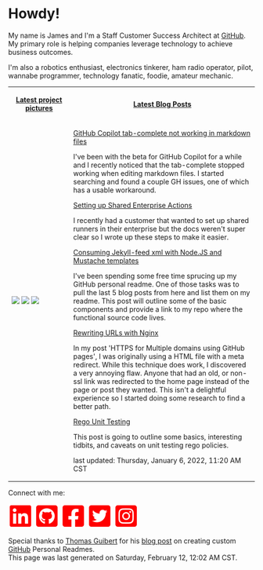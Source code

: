 # Howdy!

<p>My name is James and I'm a Staff Customer Success Architect at <a href="https://github.com">GitHub</a>. My primary role is helping companies leverage technology to achieve business outcomes.</p>
<p>I'm also a robotics enthusiast, electronics tinkerer, ham radio operator, pilot, wannabe programmer, technology fanatic, foodie, amateur mechanic.</p>

<table>
    <tr>
        <th width="25%">
            <p><a href="https://www.instagram.com/jamesmassardo/">Latest project pictures</a></p>
        </th>
        <th>
            <p><a href="https://dxrf.com/blog/">Latest Blog Posts</a></p>
        </th>
    </tr>
    <tr>
        <td>
            <p><img width="200" src="https:&#x2F;&#x2F;cdn1.picuki.com&#x2F;hosted-by-instagram&#x2F;q&#x3D;0exhNuNYnjBGZDHIdN5WmL9I2PwkAQ9OKfhSQ7e71yJjMBhsLH6QvJA0mpCj4yRwKwVlASuRY3w45JUrWUIFCFdlb0XBSLyIUj5Q6q2GVeum02R5t5FllPcyKXUAZ3Gt9cslV2DOBHZNT6tFW%7C%7Cyip+Ie+fnqb1kNojKWM7JEn2EK5JX9CPMgnMIf7OyNkEy61IoyGzVer2IvN10ppc%7C%7Cbp3QMVfHmYJw59O9xSLZCjMUG7+GglSCsV1IkeFF9FiTC69uS2dENhhznfDZl8FDxEaozNnNT12yaj1sVvNkqjcOnMIAw+Nw+tfD6S0Qmfk1K4Rdtksnq2neLZ2j0jxNt4lSL9ozpJ8owqpjIFaWLceGwyymNQPzZF6NITywLWdb7UHHqbeesBMZDmtxgLb5B0gPjolaeVZPXhFVOCjZ1kD2PUcVyRfvFlw&#x3D;&#x3D;" /> <img width="200" src="https:&#x2F;&#x2F;cdn1.picuki.com&#x2F;hosted-by-instagram&#x2F;q&#x3D;0exhNuNYnjBGZDHIdN5WmL9I2PwkAQ9OKftSQ7e71yJjMBhsLH6QvJA0mpCj4yRwKwVlASuRY3w45JUrWUIFCFdlf0PbSfyOSD9L7KqYU+aj1zNnm5FhnL88KXQYZnGp98ctVAnDa3pORq1CXv6sr+wf%7C%7Cv%7C%7Csaz8DyW2MbvQVlwlcsvysTP98xII046WVgUar7Y00Mm8YvzlvIkcp7NvYqT4EEvr1JohLq6JIRbYY15ZUu6nRlSaHHmUpJjpVAxaekaPOqNwupBulLCY7z1bhQq02cm08h1HrmhETk60PqcOhN48wjrNs96%7C%7CfETZXYE1f%7C%7Cx1ip4zvhSfGeWW57xdL6lXE4OSlda0BgaDKdf6RZvz96HSXZZzcP799dFtJD%7C%7CmLBQ2MBafgVZ4fqYVMI+tH0wPi8gC7LOM&#x3D;" /> <img width="200" src="https:&#x2F;&#x2F;cdn1.picuki.com&#x2F;hosted-by-instagram&#x2F;q&#x3D;0exhNuNYnjBGZDHIdN5WmL9I2PwkAQ9OKfhSQ7e71yJjMBhsLH6QvJA0mpCj4yRwKwVlASuRY3w45JUrWUIFCFdlf0PbSfyOSD9L7KuRXOyj1TFum5Nklro3JXQaY3Ko%7C%7C8okUQnCY3ZPTKhFXfmnrekQ+vPpZTAEyW2MbvQVlwlcsvysTP98xII046WVgUar7Y00Mm8YvzpvIkcp7NvYqT4EEvr1JohLq6JIRbYY15ZVvqnRlSaHHmUpJkwsGRLOr4mZx90upBulQCM6rnLhQq02cm08h1HrmhETk60PqcOhN48wjrNs96%7C%7CfETZXYE1f%7C%7Cx5qtqebliHORHWBiVV5lDf5muDjUbMFrsajK6uVZszH9WzZOZTVPeIbTX1JD%7C%7CmLBQ2MBKblVewfqYVMI+tH0wPi8gC7LOM&#x3D;" /></p>
        </td>
        <td>
    
<p>
<a href="https:&#x2F;&#x2F;dxrf.com&#x2F;blog&#x2F;2021&#x2F;09&#x2F;28&#x2F;gh-copilot-markdown-all-in-one-extension">GitHub Copilot tab-complete not working in markdown files</a> 
</p>
<p>I&#39;ve been with the beta for GitHub Copilot for a while and I recently noticed that the tab-complete stopped working when editing markdown files. I started searching and found a couple GH issues, one of which has a usable workaround.</p>

<p>
<a href="https:&#x2F;&#x2F;dxrf.com&#x2F;blog&#x2F;2021&#x2F;09&#x2F;28&#x2F;setting-up-enterprise-runners">Setting up Shared Enterprise Actions</a> 
</p>
<p>I recently had a customer that wanted to set up shared runners in their enterprise but the docs weren&#39;t super clear so I wrote up these steps to make it easier.</p>

<p>
<a href="https:&#x2F;&#x2F;dxrf.com&#x2F;blog&#x2F;2021&#x2F;09&#x2F;10&#x2F;mustache-and-jekyllfeed">Consuming Jekyll-feed xml with Node.JS and Mustache templates</a> 
</p>
<p>I&#39;ve been spending some free time sprucing up my GitHub personal readme. One of those tasks was to pull the last 5 blog posts from here and list them on my readme. This post will outline some of the basic components and provide a link to my repo where the functional source code lives.</p>

<p>
<a href="https:&#x2F;&#x2F;dxrf.com&#x2F;blog&#x2F;2021&#x2F;03&#x2F;16&#x2F;nginx-url-rewrites">Rewriting URLs with Nginx</a> 
</p>
<p>In my post &#39;HTTPS for Multiple domains using GitHub pages&#39;, I was originally using a HTML file with a meta redirect. While this technique does work, I discovered a very annoying flaw. Anyone that had an old, or non-ssl link was redirected to the home page instead of the page or post they wanted. This isn&#39;t a delightful experience so I started doing some research to find a better path.</p>

<p>
<a href="https:&#x2F;&#x2F;dxrf.com&#x2F;blog&#x2F;2021&#x2F;02&#x2F;23&#x2F;rego-unit-testing">Rego Unit Testing</a> 
</p>
<p>This post is going to outline some basics, interesting tidbits, and caveats on unit testing rego policies.</p>

<p>last updated: Thursday, January 6, 2022, 11:20 AM CST</p>
</td>
</tr>
</table>

<p> Connect with me: 

[![LinkedIn](assets/linkedin.svg)](https://www.linkedin.com/in/james-massardo/)
[![GitHub](assets/github.svg)](https://github.com/jmassardo)
[![Facebook](assets/facebook.svg)](https://www.facebook.com/james.massardo)
[![Twitter](assets/twitter.svg)](https://twitter.com/jamesmassardo)
[![Instagram](assets/instagram.svg)](https://www.instagram.com/jamesmassardo/)
</p>

<p>Special thanks to <a href='https://github.com/thmsgbrt'>Thomas Guibert</a> for his <a href="https://medium.com/swlh/how-to-create-a-self-updating-readme-md-for-your-github-profile-f8b05744ca91">blog post</a> on creating custom <a href="https://github.com">GitHub</a> Personal Readmes. <br/>
This page was last generated on Saturday, February 12, 12:02 AM CST.</p>
